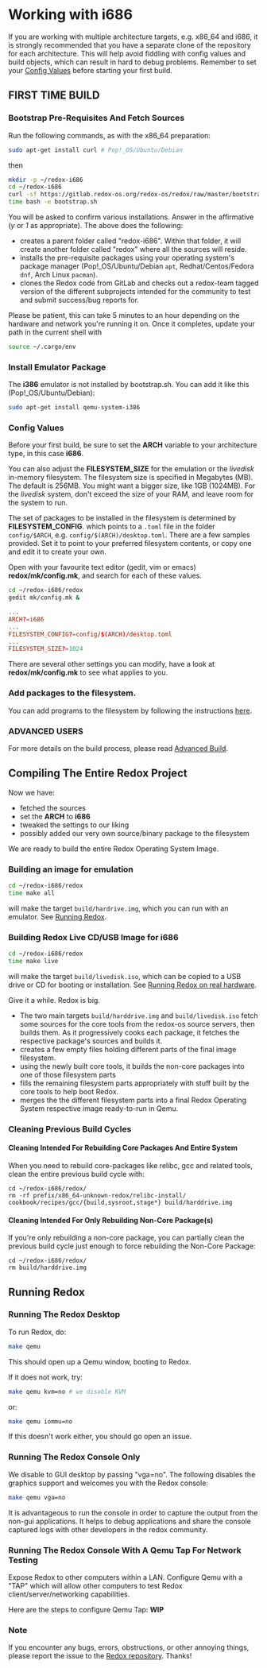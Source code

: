 # Working with i686

If you are working with multiple architecture targets, e.g. x86_64 and i686, it is strongly recommended that you have a separate clone of the repository for each architecture. This will help avoid fiddling with config values and build objects, which can result in hard to debug problems. Remember to set your [Config Values](#config-values) before starting your first build.

## FIRST TIME BUILD

### Bootstrap Pre-Requisites And Fetch Sources

Run the following commands, as with the x86_64 preparation:

```sh
sudo apt-get install curl # Pop!_OS/Ubuntu/Debian
```

then
```sh
mkdir -p ~/redox-i686
cd ~/redox-i686
curl -sf https://gitlab.redox-os.org/redox-os/redox/raw/master/bootstrap.sh -o bootstrap.sh
time bash -e bootstrap.sh
```

You will be asked to confirm various installations. Answer in the affirmative (*y* or *1* as appropriate).
The above does the following:
 - creates a parent folder called "redox-i686". Within that folder, it will create another folder called "redox" where all the sources will reside.
 - installs the pre-requisite packages using your operating system's package manager (Pop!_OS/Ubuntu/Debian `apt`, Redhat/Centos/Fedora `dnf`, Arch Linux `pacman`).
 - clones the Redox code from GitLab and checks out a redox-team tagged version of the different subprojects intended for the community to test and submit success/bug reports for.

Please be patient, this can take 5 minutes to an hour depending on the hardware and network you're running it on. Once it completes, update your path in the current shell with
```sh
source ~/.cargo/env
```

### Install Emulator Package

The **i386** emulator is not installed by bootstrap.sh. You can add it like this (Pop!_OS/Ubuntu/Debian):
```sh
sudo apt-get install qemu-system-i386
```

### Config Values

Before your first build, be sure to set the **ARCH** variable to your architecture type, in this case **i686**.

You can also adjust the **FILESYSTEM_SIZE** for the emulation or the *livedisk* in-memory filesystem. The filesystem size is specified in Megabytes (MB).  The default is 256MB. You might want a bigger size, like 1GB (1024MB). For the *livedisk* system, don't exceed the size of your RAM, and leave room for the system to run.

The set of packages to be installed in the filesystem is determined by **FILESYSTEM_CONFIG**. which points to a `.toml` file in the folder `config/$ARCH`, e.g. `config/$(ARCH)/desktop.toml`. There are a few samples provided. Set it to point to your preferred filesystem contents, or copy one and edit it to create your own.

Open with your favourite text editor (gedit, vim or emacs) **redox/mk/config.mk**, and search for each of these values.
```sh
cd ~/redox-i686/redox
gedit mk/config.mk &
```

```toml
...
ARCH?=i686
...
FILESYSTEM_CONFIG?=config/$(ARCH)/desktop.toml
...
FILESYSTEM_SIZE?=1024
```

There are several other settings you can modify, have a look at **redox/mk/config.mk** to see what applies to you. 

### Add packages to the filesystem.

You can add programs to the filesystem by following the instructions [here](./ch05-03-compiling-program.html).

### ADVANCED USERS

For more details on the build process, please read [Advanced Build](./ch02-06-advanced-build.html).

## Compiling The Entire Redox Project

Now we have:
 - fetched the sources
 - set the **ARCH** to **i686**
 - tweaked the settings to our liking
 - possibly added our very own source/binary package to the filesystem

We are ready to build the entire Redox Operating System Image.

### Building an image for emulation
```sh
cd ~/redox-i686/redox
time make all
```
will make the target `build/hardrive.img`, which you can run with an emulator. See [Running Redox](#running-redox).

### Building Redox Live CD/USB Image for **i686**
```sh
cd ~/redox-i686/redox
time make live
```
will make the target `build/livedisk.iso`, which can be copied to a USB drive or CD for booting or installation. See [Running Redox on real hardware](./ch02-03-real-hardware.html).


Give it a while. Redox is big.
- The two main targets `build/harddrive.img` and `build/livedisk.iso` fetch some sources for the core tools from the redox-os source servers, then builds them.  As it progressively cooks each package, it fetches the respective package's sources and builds it.
- creates a few empty files holding different parts of the final image filesystem.
- using the newly built core tools, it builds the non-core packages into one of those filesystem parts
- fills the remaining filesystem parts appropriately with stuff built by the core tools to help boot Redox.
- merges the the different filesystem parts into a final Redox Operating System respective image ready-to-run in Qemu.

### Cleaning Previous Build Cycles

#### Cleaning Intended For Rebuilding Core Packages And Entire System

When you need to rebuild core-packages like relibc, gcc and related tools, clean the entire previous build cycle with:
```
cd ~/redox-i686/redox/
rm -rf prefix/x86_64-unknown-redox/relibc-install/ cookbook/recipes/gcc/{build,sysroot,stage*} build/harddrive.img
```

#### Cleaning Intended For Only Rebuilding Non-Core Package(s)

If you're only rebuilding a non-core package,
you can partially clean the previous build cycle just enough to force rebuilding the Non-Core Package:
```
cd ~/redox-i686/redox/
rm build/harddrive.img
```

## Running Redox

### Running The Redox Desktop

To run Redox, do:
```sh
make qemu
```
This should open up a Qemu window, booting to Redox.

If it does not work, try:

```sh
make qemu kvm=no # we disable KVM
```

or:

```sh
make qemu iommu=no
```

If this doesn't work either, you should go open an issue.

### Running The Redox Console Only

We disable to GUI desktop by passing "vga=no".  The following disables the graphics support and welcomes you with the Redox console:
```sh
make qemu vga=no 
```

It is advantageous to run the console in order to capture the output from the non-gui applications.
It helps to debug applications and share the console captured logs with other developers in the redox community.

### Running The Redox Console With A Qemu Tap For Network Testing

Expose Redox to other computers within a LAN. Configure Qemu with a "TAP" which will allow other computers to test Redox client/server/networking capabilities.

Here are the steps to configure Qemu Tap:
**WIP**

### Note

If you encounter any bugs, errors, obstructions, or other annoying things, please report the issue to the [Redox repository]. Thanks!

[Redox repository]: https://gitlab.redox-os.org/redox-os/redox
